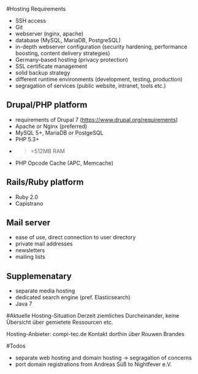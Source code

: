 #Hosting Requirements

* SSH access
* Git 
* webserver (nginx, apache)
* database (MySQL, MariaDB, PostgreSQL)
* in-depth webserver configuration (security hardening, performance boosting, content delivery strategies)
* Germany-based hosting (privacy protection)
* SSL certificate management
* solid backup strategy
* different runtime environments (development, testing, production)
* segragation of services (public website, intranet, tools etc.)

## Drupal/PHP platform
* requirements of Drupal 7 (https://www.drupal.org/requirements)
 * Apache or Nginx (preferred)
 * MySQL 5+, MariaDB or PostgeSQL
 * PHP 5.3+
* >=512MB RAM
* PHP Opcode Cache (APC, Memcache)

## Rails/Ruby platform
* Ruby 2.0
* Capistrano

## Mail server
* ease of use, direct connection to user directory
* private mail addresses
* newsletters
* mailing lists

## Supplemenatary
* separate media hosting
* dedicated search engine (pref. Elasticsearch)
 * Java 7

#Aktuelle Hosting-Situation
Derzeit ziemliches Durcheinander, keine Übersicht über gemietete Ressourcen etc.

Hosting-Anbieter: compi-tec.de
Kontakt dorthin über Rouwen Brandes

#Todos
* separate web hosting and domain hosting -> segragation of concerns
* port domain registrations from Andreas Süß to Nightfever e.V.